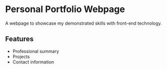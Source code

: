 # Personal Portfolio Webpage

A webpage to showcase my demonstrated skills with front-end technology.

## Features

- Professional summary
- Projects
- Contact information

